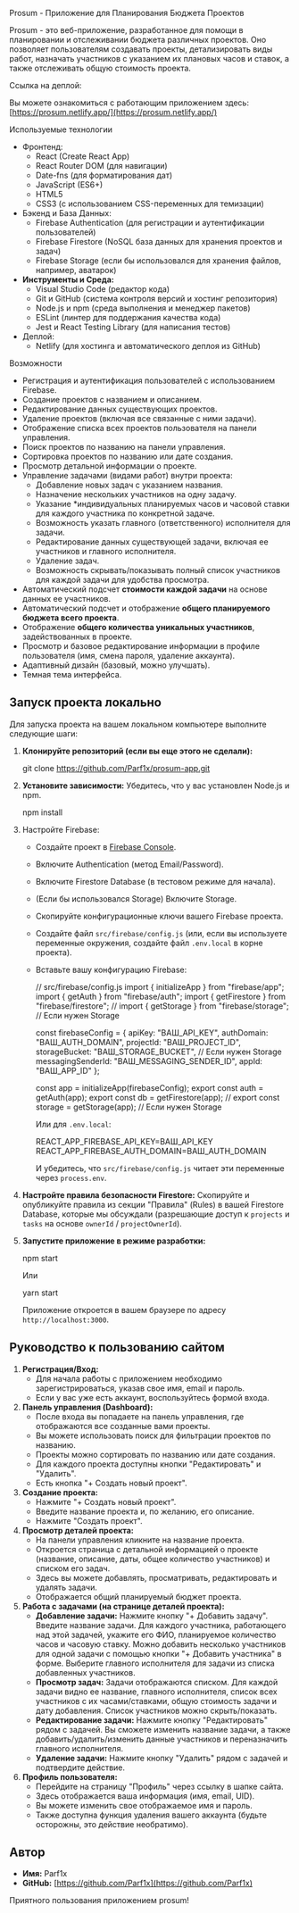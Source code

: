 Prosum - Приложение для Планирования Бюджета Проектов

Prosum - это веб-приложение, разработанное для помощи в планировании и отслеживании бюджета различных проектов. Оно позволяет пользователям создавать проекты, детализировать виды работ, назначать участников с указанием их плановых часов и ставок, а также отслеживать общую стоимость проекта.

 Ссылка на деплой:

Вы можете ознакомиться с работающим приложением здесь: [https://prosum.netlify.app/](https://prosum.netlify.app/)

 Используемые технологии

*   Фронтенд:
    *   React (Create React App)
    *   React Router DOM (для навигации)
    *   Date-fns (для форматирования дат)
    *   JavaScript (ES6+)
    *   HTML5
    *   CSS3 (с использованием CSS-переменных для темизации)
*   Бэкенд и База Данных:
    *   Firebase Authentication (для регистрации и аутентификации пользователей)
    *   Firebase Firestore (NoSQL база данных для хранения проектов и задач)
    *   Firebase Storage (если бы использовался для хранения файлов, например, аватарок)
*   **Инструменты и Среда:**
    *   Visual Studio Code (редактор кода)
    *   Git и GitHub (система контроля версий и хостинг репозитория)
    *   Node.js и npm (среда выполнения и менеджер пакетов)
    *   ESLint (линтер для поддержания качества кода)
    *   Jest и React Testing Library (для написания тестов)
*   Деплой:
    *   Netlify (для хостинга и автоматического деплоя из GitHub)

Возможности

*   Регистрация и аутентификация пользователей с использованием Firebase.
*   Создание проектов с названием и описанием.
*   Редактирование данных существующих проектов.
*   Удаление проектов (включая все связанные с ними задачи).
*   Отображение списка всех проектов пользователя на панели управления.
*   Поиск проектов по названию на панели управления.
*   Сортировка проектов по названию или дате создания.
*   Просмотр детальной информации о проекте.
*   Управление задачами (видами работ) внутри проекта:
    *   Добавление новых задач с указанием названия.
    *   Назначение нескольких участников на одну задачу.
    *   Указание *индивидуальных планируемых часов и часовой ставки для каждого участника по конкретной задаче.
    *   Возможность указать главного (ответственного) исполнителя для задачи.
    *   Редактирование данных существующей задачи, включая ее участников и главного исполнителя.
    *   Удаление задач.
    *   Возможность скрывать/показывать полный список участников для каждой задачи для удобства просмотра.
*   Автоматический подсчет **стоимости каждой задачи** на основе данных ее участников.
*   Автоматический подсчет и отображение **общего планируемого бюджета всего проекта**.
*   Отображение **общего количества уникальных участников**, задействованных в проекте.
*   Просмотр и базовое редактирование информации в профиле пользователя (имя, смена пароля, удаление аккаунта).
*   Адаптивный дизайн (базовый, можно улучшать).
*   Темная тема интерфейса.

## Запуск проекта локально

Для запуска проекта на вашем локальном компьютере выполните следующие шаги:

1.  **Клонируйте репозиторий (если вы еще этого не сделали):**

    git clone https://github.com/Parf1x/prosum-app.git 
  

3.  **Установите зависимости:**
    Убедитесь, что у вас установлен Node.js и npm.
    
    npm install

4.  Настройте Firebase:
    *   Создайте проект в [Firebase Console](https://firebase.google.com/).
    *   Включите Authentication (метод Email/Password).
    *   Включите Firestore Database (в тестовом режиме для начала).
    *   (Если бы использовался Storage) Включите Storage.
    *   Скопируйте конфигурационные ключи вашего Firebase проекта.
    *   Создайте файл `src/firebase/config.js` (или, если вы используете переменные окружения, создайте файл `.env.local` в корне проекта).
    *   Вставьте вашу конфигурацию Firebase:
        
        // src/firebase/config.js
        import { initializeApp } from "firebase/app";
        import { getAuth } from "firebase/auth";
        import { getFirestore } from "firebase/firestore";
        // import { getStorage } from "firebase/storage"; // Если нужен Storage

        const firebaseConfig = {
          apiKey: "ВАШ_API_KEY",
          authDomain: "ВАШ_AUTH_DOMAIN",
          projectId: "ВАШ_PROJECT_ID",
          storageBucket: "ВАШ_STORAGE_BUCKET", // Если нужен Storage
          messagingSenderId: "ВАШ_MESSAGING_SENDER_ID",
          appId: "ВАШ_APP_ID"
        };

        const app = initializeApp(firebaseConfig);
        export const auth = getAuth(app);
        export const db = getFirestore(app);
        // export const storage = getStorage(app); // Если нужен Storage
     
        Или для `.env.local`:
       
        REACT_APP_FIREBASE_API_KEY=ВАШ_API_KEY
        REACT_APP_FIREBASE_AUTH_DOMAIN=ВАШ_AUTH_DOMAIN
        
        И убедитесь, что `src/firebase/config.js` читает эти переменные через `process.env`.

5.  **Настройте правила безопасности Firestore:**
    Скопируйте и опубликуйте правила из секции "Правила" (Rules) в вашей Firestore Database, которые мы обсуждали (разрешающие доступ к `projects` и `tasks` на основе `ownerId` / `projectOwnerId`).

6.  **Запустите приложение в режиме разработки:**
    
    npm start
   
    Или
    
    yarn start
    
    Приложение откроется в вашем браузере по адресу `http://localhost:3000`.

## Руководство к пользованию сайтом

1.  **Регистрация/Вход:**
    *   Для начала работы с приложением необходимо зарегистрироваться, указав свое имя, email и пароль.
    *   Если у вас уже есть аккаунт, воспользуйтесь формой входа.
2.  **Панель управления (Dashboard):**
    *   После входа вы попадаете на панель управления, где отображаются все созданные вами проекты.
    *   Вы можете использовать поиск для фильтрации проектов по названию.
    *   Проекты можно сортировать по названию или дате создания.
    *   Для каждого проекта доступны кнопки "Редактировать" и "Удалить".
    *   Есть кнопка "+ Создать новый проект".
3.  **Создание проекта:**
    *   Нажмите "+ Создать новый проект".
    *   Введите название проекта и, по желанию, его описание.
    *   Нажмите "Создать проект".
4.  **Просмотр деталей проекта:**
    *   На панели управления кликните на название проекта.
    *   Откроется страница с детальной информацией о проекте (название, описание, даты, общее количество участников) и списком его задач.
    *   Здесь вы можете добавлять, просматривать, редактировать и удалять задачи.
    *   Отображается общий планируемый бюджет проекта.
5.  **Работа с задачами (на странице деталей проекта):**
    *   **Добавление задачи:** Нажмите кнопку "+ Добавить задачу". Введите название задачи. Для каждого участника, работающего над этой задачей, укажите его ФИО, планируемое количество часов и часовую ставку. Можно добавить несколько участников для одной задачи с помощью кнопки "+ Добавить участника" в форме. Выберите главного исполнителя для задачи из списка добавленных участников.
    *   **Просмотр задач:** Задачи отображаются списком. Для каждой задачи видно ее название, главного исполнителя, список всех участников с их часами/ставками, общую стоимость задачи и дату добавления. Список участников можно скрыть/показать.
    *   **Редактирование задачи:** Нажмите кнопку "Редактировать" рядом с задачей. Вы сможете изменить название задачи, а также добавить/удалить/изменить данные участников и переназначить главного исполнителя.
    *   **Удаление задачи:** Нажмите кнопку "Удалить" рядом с задачей и подтвердите действие.
6.  **Профиль пользователя:**
    *   Перейдите на страницу "Профиль" через ссылку в шапке сайта.
    *   Здесь отображается ваша информация (имя, email, UID).
    *   Вы можете изменить свое отображаемое имя и пароль.
    *   Также доступна функция удаления вашего аккаунта (будьте осторожны, это действие необратимо).

## Автор

*   **Имя:** Parf1x
*   **GitHub:** [https://github.com/Parf1x](https://github.com/Parf1x) 

Приятного пользования приложением prosum!
